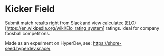 Kicker Field
============

Submit match results right from Slack and view calculated (ELO)[https://en.wikipedia.org/wiki/Elo_rating_system] ratings.
Ideal for company foosball competitions.

Made as an experiment on HyperDev, see: https://shore-seed.hyperdev.space/
